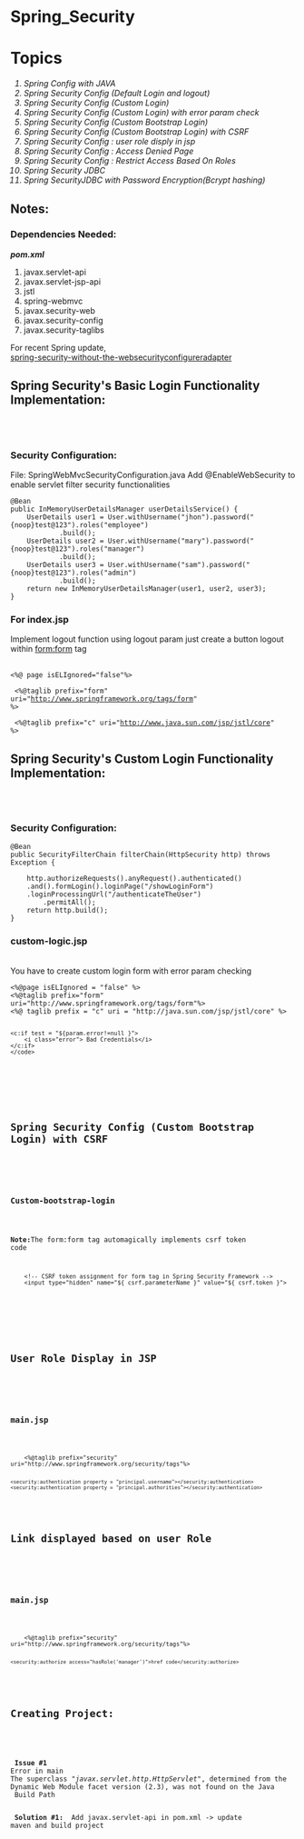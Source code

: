 # Spring_Security

<h1>Topics</h1>
<i>
<ol>
<li> Spring Config with JAVA</li>
<li> Spring Security Config (Default Login and logout)</li>
<li> Spring Security Config (Custom Login)</li>
<li> Spring Security Config (Custom Login) with error param check</li>
<li> Spring Security Config (Custom Bootstrap Login)</li>
<li> Spring Security Config (Custom Bootstrap Login) with CSRF</li>
<li> Spring Security Config : user role disply in jsp</li>
<li> Spring Security Config : Access Denied Page </li>
<li> Spring Security Config : Restrict Access Based On Roles </li>
<li> Spring Security JDBC </li>
<li> Spring SecurityJDBC with Password Encryption(Bcrypt hashing)</li>
</ol>
</i>
<h2>Notes:</h2>

<h3 style="color='red';">Dependencies Needed: </h3>
<b><i>pom.xml</b></i> <br>
<ol>
<li>javax.servlet-api</li>
<li>javax.servlet-jsp-api</li>
<li>jstl</li>
<li>spring-webmvc</li>
<li>javax.security-web</li>
<li>javax.security-config</li>
<li>javax.security-taglibs</li>

</ol>
For recent Spring update,<br>
<a href="https://spring.io/blog/2022/02/21/spring-security-without-the-websecurityconfigureradapter">spring-security-without-the-websecurityconfigureradapter</a>

<h2>Spring Security's Basic Login Functionality Implementation:</h2>
<br><br>
<h3>Security Configuration:</h3>

File: SpringWebMvcSecurityConfiguration.java
Add @EnableWebSecurity to enable servlet filter security functionalities

	@Bean
	public InMemoryUserDetailsManager userDetailsService() {
		UserDetails user1 = User.withUsername("jhon").password("{noop}test@123").roles("employee")
				.build();
		UserDetails user2 = User.withUsername("mary").password("{noop}test@123").roles("manager")
				.build();
		UserDetails user3 = User.withUsername("sam").password("{noop}test@123").roles("admin")
				.build();
		return new InMemoryUserDetailsManager(user1, user2, user3);
	}


<h3>For index.jsp</h3>

Implement logout function using logout param just create a button logout within <form:form> tag<br><br>
<code>
 <%@ page isELIgnored="false"%>
  <br><br>
<%@taglib prefix="form" uri="http://www.springframework.org/tags/form" %>
<br><br>
<%@taglib prefix="c" uri="http://www.java.sun.com/jsp/jstl/core" %>
 </code>

<h2>Spring Security's Custom Login Functionality Implementation:</h2>
<br><br>
<h3>Security Configuration:</h3>

	@Bean
	public SecurityFilterChain filterChain(HttpSecurity http) throws Exception {

		http.authorizeRequests().anyRequest().authenticated()
		.and().formLogin().loginPage("/showLoginForm")
		.loginProcessingUrl("/authenticateTheUser")
			.permitAll();
		return http.build();
	}

<h3> custom-logic.jsp</h3><br>
You have to create custom login form with error param checking<br>
	
<code>
<%@page isELIgnored = "false" %>
<%@taglib prefix="form" uri="http://www.springframework.org/tags/form"%>
<%@ taglib prefix = "c" uri = "http://java.sun.com/jsp/jstl/core" %>

	<c:if test = "${param.error!=null }">
		<i class="error"> Bad Credentials</i>
	</c:if>
	</code>
	
<br><br>

<h2>Spring Security Config (Custom Bootstrap Login) with CSRF</h2>
<br><br>
<h3>Custom-bootstrap-login</h3>

<b>Note:</b>The form:form tag automagically implements csrf token code
	
	
		<!-- CSRF token assignment for form tag in Spring Security Framework -->
		<input type="hidden" name="${_csrf.parameterName }" value="${_csrf.token }">
	

<br><br>
	
<h2>User Role Display in JSP</h2>
<br><br>
<h3>main.jsp</h3>
	

<code>	
	<%@taglib prefix="security" uri="http://www.springframework.org/security/tags"%>
	
	<security:authentication property = "principal.username"></security:authentication>
	<security:authentication property = "principal.authorities"></security:authentication>
</code>
	
<h2>Link displayed based on user Role</h2>
<br><br>
<h3>main.jsp</h3>


<code>	
	<%@taglib prefix="security" uri="http://www.springframework.org/security/tags"%>
	
	<security:authorize access="hasRole('manager')">href code</security:authorize>
</code>
	
<h2>Creating Project:</h2>
<br><br>
<b> Issue #1 </b>
Error in main
The superclass <i>"javax.servlet.http.HttpServlet"</i>, determined from the Dynamic Web Module facet version (2.3), was not found on the Java 
 Build Path
 
 <b> Solution #1: </b>
 Add javax.servlet-api in pom.xml -> update maven and build project
